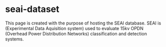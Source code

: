# seai-dataset

This page is created with the purpose of hosting the SEAI database.
SEAI is (Experimental Data Aquisition system) used to evaluate 15kv OPDN (Overhead Power Distribution Networks) classification and detection systems.  
